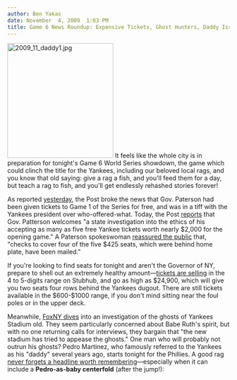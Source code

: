 ```yaml
---
author: Ben Yakas
date: November  4, 2009  1:03 PM
title: Game 6 News Roundup: Expensive Tickets, Ghost Hunters, Daddy Issues
---
```


<p><span class="mt-enclosure mt-enclosure-image" style="display: inline;"> <img alt="2009_11_daddy1.jpg" src="https://web.archive.org/web/20110629175242im_/http://gothamist.com/attachments/jen/2009_11_daddy1.jpg" width="240" height="260" class="image-left"> </span>It feels like the whole city is in preparation for tonight&apos;s Game 6 World Series showdown, the game which could clinch the title for the Yankees, including our beloved local rags, and you know that old saying: give a rag a fish, and you&apos;ll feed them for a day, but teach a rag to fish, and you&apos;ll get endlessly rehashed stories forever!</p>

<p>As reported <a href="https://web.archive.org/web/20110629175242/http://gothamist.com/2009/11/03/patersons_world_series_tickets_now.php">yesterday</a>, the Post broke the news that Gov. Paterson had been given tickets to Game 1 of the Series for free, and was in a tiff with the Yankees president over who-offered-what. Today, the Post <a href="https://web.archive.org/web/20110629175242/http://www.nypost.com/p/news/local/gov_won_balk_at_probe_of_my_yank_CLPbIGmsbopL3DDlbIZ4BI">reports</a> that Gov. Patterson welcomes &quot;a state investigation into the ethics of his accepting as many as five free Yankee tickets worth nearly $2,000 for the opening game.&quot; A Paterson spokeswoman <a href="https://web.archive.org/web/20110629175242/http://www.nydailynews.com/news/2009/11/04/2009-11-04_gov_paterson_says_world_series_ticket_for_him_was_free_other_paid_for.html?r=news">reassured the public</a> that, &quot;checks to cover four of the five $425 seats, which were behind home plate, have been mailed.&quot;</p>

<p>If you&apos;re looking to find seats for tonight and aren&apos;t the Governor of NY, prepare to shell out an extremely healthy amount&#x2014;<a href="https://web.archive.org/web/20110629175242/http://www.nypost.com/p/news/local/the_seat_kQ7cM6RV8zk9IR15RttEZK">tickets are selling</a> in the 4 to 5-digits range on Stubhub, and go as high as $24,900, which will give you two seats four rows behind the Yankees dugout. There are still tickets available in the $600-$1000 range, if you don&apos;t mind sitting near the foul poles or in the upper deck. </p>

<p>Meanwhile, <a href="https://web.archive.org/web/20110629175242/http://www.myfoxny.com/dpp/sports/mlb/yankees/091103-ghosts-of-old-yankee-stadium">FoxNY dives</a> into an investigation of the ghosts of Yankees Stadium old. They seem particularly concerned about Babe Ruth&apos;s spirit, but with no one returning calls for interviews, they bargain that &quot;the new stadium has tried to appease the ghosts.&quot; One man who will probably not outrun his ghosts? Pedro Martinez, who famously referred to the Yankees as his &quot;daddy&quot; several years ago, starts tonight for the Phillies. A good rag <a href="https://web.archive.org/web/20110629175242/http://www.nypost.com/p/sports/yankees/daddy_out_whup_pedro_bombers_have_EATWRFlubLVgrbtZ5PQYlK">never forgets a headline worth remembering</a>&#x2014;especially when it can include a <strong>Pedro-as-baby centerfold</strong> (after the jump!):  </p>